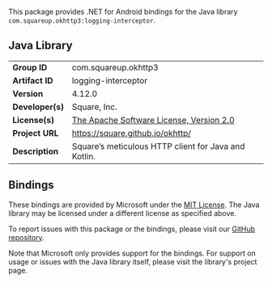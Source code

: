 This package provides .NET for Android bindings for the Java library `com.squareup.okhttp3:logging-interceptor`.

## Java Library

| | |
|-|-|
| **Group ID** | com.squareup.okhttp3 |
| **Artifact ID** | logging-interceptor |
| **Version** | 4.12.0 |
| **Developer(s)** | Square, Inc. |
| **License(s)** | [The Apache Software License, Version 2.0](http://www.apache.org/licenses/LICENSE-2.0.txt) |
| **Project URL** | https://square.github.io/okhttp/ |
| **Description** | Square&#x2019;s meticulous HTTP client for Java and Kotlin. |

## Bindings

These bindings are provided by Microsoft under the [MIT License](https://opensource.org/licenses/MIT). The Java
library may be licensed under a different license as specified above.

To report issues with this package or the bindings, please visit our [GitHub repository](https://aka.ms/android-libraries).

Note that Microsoft only provides support for the bindings. For support on
usage or issues with the Java library itself, please visit the library's project page.
